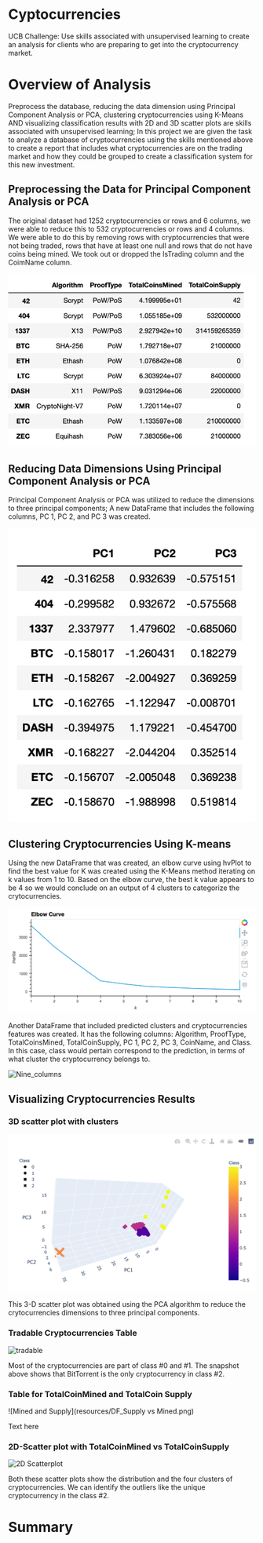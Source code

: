 # Cyptocurrencies
UCB Challenge: Use skills associated with unsupervised learning to create an analysis for clients who are preparing to get into the cryptocurrency market.

# Overview of Analysis
Preprocess the database, reducing the data dimension using Principal Component Analysis or PCA, clustering cryptocurrencies using K-Means AND visualizing classification results with 2D and 3D scatter plots are skills associated with unsupervised learning; In this project we are given the task to analyze a database of cryptocurrencies using the skills mentioned above to create a report that includes what cryptocurrencies are on the trading market and how they could be grouped to create a classification system for this new investment.

## Preprocessing the Data for Principal Component Analysis or PCA
The original dataset had 1252 cryptocurrencies or rows and 6 columns, we were able to reduce this to 532 cryptocurrencies or rows and 4 columns. We were able to do this by removing rows with cryptocurrencies that were not being traded, rows that have at least one null and rows that do not have coins being mined. We took out or dropped the IsTrading column and the CoimName column. 

![Pre_processed_dataset](resources/Preprocessed_data.png)

## Reducing Data Dimensions Using Principal Component Analysis or PCA
Principal Component Analysis or PCA was utilized to reduce the dimensions to three principal components; A new DataFrame that includes the following columns, PC 1, PC 2, and PC 3 was created.

![P123](resources/PC123.png)

## Clustering Cryptocurrencies Using K-means
Using the new DataFrame that was created, an elbow curve using hvPlot to find the best value for K was created using the K-Means method iterating on k values from 1 to 10. Based on the elbow curve, the best k value appears to be 4 so we would conclude on an output of 4 clusters to categorize the crytocurrencies. 

![elbow_curve](resources/elbow_curve.png)

Another DataFrame that included predicted clusters and cryptocurrencies features was created. It has the following columns: Algorithm, ProofType, TotalCoinsMined, TotalCoinSupply, PC 1, PC 2, PC 3, CoinName, and Class. In this case, class would pertain correspond to the prediction, in terms of what cluster the cryptocurrency belongs to.

![Nine_columns](resources/coinname_dropped)

## Visualizing Cryptocurrencies Results

### 3D scatter plot with clusters

![3D_scatterplot](resources/3d_plot.png)

This 3-D scatter plot was obtained using the PCA algorithm to reduce the crytocurrencies dimensions to three principal components. 

### Tradable Cryptocurrencies Table

![tradable](resources/tradable_table.png)

Most of the cryptocurrencies are part of class #0 and #1.
The snapshot above shows that BitTorrent is the only cryptocurrency in class #2. 

### Table for TotalCoinMined and TotalCoin Supply

![Mined and Supply](resources/DF_Supply vs Mined.png)

Text here

### 2D-Scatter plot with TotalCoinMined vs TotalCoinSupply

![2D Scatterplot](resources/coinsupply_mined.png)

Both these scatter plots show the distribution and the four clusters of cryptocurrencies.
We can identify the outliers like the unique cryptocurrency in the class #2. 

# Summary




